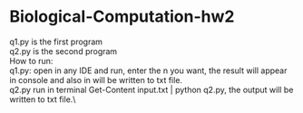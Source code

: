 # Biological-Computation-hw2
q1.py is the first program\
q2.py is the second program\
How to run:\
q1.py: open in any IDE and run, enter the n you want, the result will appear in console and also in will be written to txt file.\
q2.py run in terminal Get-Content input.txt | python q2.py, the output will be written to txt file.\
